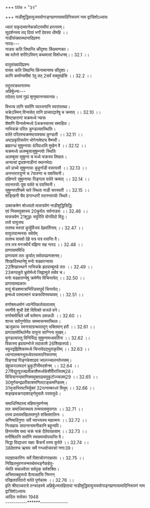 +++
title = "३२"

+++
नाडीशुद्धिवायुजययोगाङ्गप्राणायामादिनिरूपणं नाम द्वात्रिंशोऽध्यायः  
  
ध्यातं सकृद्भवानेककोट्यघौघं हरत्यरम्।  
सुदर्शनस्य तद् दिव्यं भर्गो देवस्य धीमहि ।।  
नाडीसंख्यास्थानादिप्रश्नः  
नारदः---  
नाडयः कति तिष्ठन्ति कीदृश्यः किंप्रमाणकाः।  
क्व वर्तन्ते शरीरेऽस्मिन् कथमासां विशोधनम्।। 32.1 ।।  
  
वायुसंख्यादिप्रश्नः  
वायवः कति तिष्ठन्ति किंनामानश्च कीदृशाः।  
कानि कर्माण्यमीषां 1तु तत् 2सर्वं वक्तुमर्हसि ।। 32.2 ।।  
  
तदुत्तरकथनारम्भः  
अहिर्बुध्न्यः---  
तदेतत् परमं गुह्यं शृणुष्वानन्यमानसः।  

[^1]:  च D; त्वं E F  

[^2]: सत्यं D  
शरीरस्य षण्णवत्यङ्गुलपरिमाणत्वम्  
शरीरं सर्वजन्तूनामङ्गुलीभिरनामयम् ।। 32.3 ।।  
स्वाभिः स्वाभिः सुरमुने षण्णवत्यङ्गुलात्मकम्।  
सरीरमध्यभागनिर्णयः  
शरीरमध्यः क इति शुश्रूषा चेन्महामुने ।। 32.4 ।।  
3श्रूयतां पायुदेशात्तु द्व्यङ्गुलात् परतः परम्।  
मेढ्रदेशादधस्तात्तु द्व्यङ्गुलान्मध्य उच्यते ।। 32.5 ।।  
शरीरस्थवह्निमण्डलस्वरूपम्  
चतुष्कोणं त्रिकोणं तद् वृत्तमाग्नेयमण्डलम्।  
चतुष्पदां नृणां चैव विहंगानां यथाक्रमम् ।। 32.6 ।।  
नाडीमूलस्थानम्  
मेढ्रान्नवाङ्गुलादूर्ध्वं नाडीनां 4कन्द उच्यते।  
चतुरङ्गलमुत्सेधं चतुरङ्गुलमायतम् ।। 32.7 ।  
अण्डाकारं परिवृतं मेदोमांसास्थिशोणितैः।  
नाभिचक्रस्थानम्  
तत्रैव नाभिचक्रं तु द्वादशारं प्रतिष्ठितम् ।। 32.8 ।।  
शरीरं ध्रियते येन तस्मिन् वसति कुण्डली।  
नाभिचक्रस्यारेषु सुदर्शनमन्त्रवर्णन्यासः  
सौदर्शनस्य मन्त्रस्य यानि वर्णानि सन्ति वै ।। 32.9 ।।  

[^3]: स्नायुदेशात् परस्तात्तु D  

[^4]: कन्दम् A B C E F  
  
विभज्य तानि सर्वाणि व्यञ्जनानि स्वरांस्तथा।  
चक्रेऽस्मिन् विन्यसेत् तानि प्राच्याद्यारेषु च क्रमात् ।। 32.10 ।।  
शिष्टाक्षराणां चक्रमध्ये न्यासः  
शेषाणि विन्यसेन्मध्ये 5चक्रस्यास्य समाहितः।  
नाभिचक्रं परितः कुण्डल्यवस्थितिः।  
वर्तते परितश्चक्रमष्टवक्त्राथ कुण्डली ।। 32.11 ।।  
अष्टप्रकृतिरूपेण भोगेनावेष्ट्य वैष्णवी।  
ब्रह्मरन्ध्रं सुषुम्नायाः 6पिदधाति मुखेन वै ।। 32.12 ।।  
चक्रमध्ये अलम्बुसासुषुम्नयोः स्थितिः  
अलम्बुसा सुषुम्ना च मध्ये चक्रस्य तिष्ठतः।  
अन्यासां द्वादशनाडीनां स्थानभेदाः  
अरे प्राच्ये सुषुम्नायाः कुहूर्नाडी वसत्यसौ ।। 32.13 ।।  
अनन्तरारयुग्मे च 7वारुणा च यशस्विनी।  
दक्षिणारे सुषुम्नायाः पिङ्गला वर्तते क्रमात् ।। 32.14 ।।  
तदन्तरयोः पूषा वर्तते च पयस्विनी।  
सुषुम्नापश्चिमे चारे स्थिता नाडी सरस्वती ।। 32.15 ।।  
शङ्खिनी चैव 8गान्धारी तदनन्तरयोः स्थिते।  

[^5]: चक्रनाभ्यां D  

[^6]: संदधाति D  

[^7]: वारणा D  

[^8]: गान्धारा D  
उत्तरे च सुषुम्नाया इडाख्या निवसत्यरे ।। 32.16 ।।  
अनन्तरं हस्तिजिह्वा ततो विश्वोदरा स्थिता।  
प्रदक्षिणक्रमेणैव चक्रस्यारेषु नाडयः ।। 32.17 ।।  
वर्तन्ते द्वादशस्वेता द्वादश ब्रह्मणः सुताः।  
मुख्यानां चतुर्दशनाडीनां नामनि  
इडा च पिङ्गला चैव सुषुम्ना च सरस्वती ।। 32.18 ।।  
कुहुः पयस्विनी चैव 9वारुणा च यशस्विनी।  
विश्वोदरा हस्तिजिह्वा 10गान्धारी शङ्किनी तथा ।। 32.19 ।।  
अलम्बुसा च पूषा च 11मुख्यास्त्वेताश्चतुर्दश।  
देहवर्तिनाडीसंख्या  
द्विसप्ततिसहस्राणि12 नाडीनां देहवर्तिनाम् ।। 32.20 ।।  
मुख्यास्तिस्रो नाड्यः  
तासु तिस्रो मुख्यतमाः सुषुम्नेडा च पिङ्गला।  
तास्वपि सुषुम्ना मुख्यतमा  
तासां सुषुम्ना मुख्या स्यादामूर्धान्तं व्यवस्थिता ।। 32.21 ।।  
जीवस्य नाडीचक्रे भ्रमणम्  
प्राणारूढो भवेज्जीवश्चक्रेऽस्मिन् भ्रमते सदा।  
ऊर्णनाभिर्यथा तन्तुपञ्जरान्तर्व्यवस्थितः ।। 32.22 ।।  

[^9]: वारणा D.  

[^10]: गान्धारा D.  

[^11]: उक्ताश्चैताः A B C E F  

[^12]: सहस्राणाम् D E F  
सुषुम्नाया मध्यमरन्ध्रस्य कुण्डल्या पिधानम्  
पञ्चरन्ध्र्याः सुषुम्नायाश्चत्वारो रक्तपूरिताः।  
कुण्डल्या पिहितं शश्वद् ब्रह्मरन्ध्रं तु मध्यमम् ।। 32.23 ।।  
नाडीनां परिमाणनिरूपणम्  
प्राच्यः पार्श्वः सुषुम्नाया ललाटान्तं समुच्छ्रितः।  
प्रतीच्यः कन्धरान्तस्तु द्वौ पार्श्वौ सव्यदक्षिणौ ।। 32.24 ।।  
आ पार्श्वशिरसः प्राप्तौ गुह्यमेतदुदाहृतम्।  
अलम्बुसाख्या नाडी स्यादापादान्तं व्यवस्थिता ।। 32.25 ।।  
आमेढ्रान्तं कुहूः प्राप्ता 13वारुणा विश्वदेहगा।  
आदक्षिणपदाङ्गुष्ठं संप्राप्ताथ यशस्विनी ।। 32.26 ।।  
प्राप्ता दक्षिणनासान्तं पिङ्गलाख्या तु नाडिका।  
पूषा पयस्विनी चैव दक्षिणाक्षिश्रुती गते ।। 32.27 ।।  
जिह्वामूलममभिप्राप्ता नाडी नाम्ना सरस्वती।  
शङ्खिनी वामकर्णं च 14गान्धारी वामलोचनम्।। 32.28 ।।  
वामघ्राणं गता नाडी इडा नाम्नेति विश्रुता।  
प्राप्ता वामपदाङ्गुष्ठं हस्तिजिह्वा तु नाडिका ।। 32.29 ।।  
विश्वोदरोदरं प्राप्ता प्रोक्ता नाडीगतिर्मया।  
इडापिङ्गलयोश्चन्दसूर्यावस्थितिः  
इडायां वर्तते चन्द्रः पिङ्गलायां प्रभाकरः ।। 32.30 ।।  

[^13]: वारणा D  

[^14]: गान्धारा A B C F  
द्वावेव कुरुतः कालं भुङ्क्ते तं ब्रह्मनाडिका।  
शारीरवायुवृत्तान्तकथनम्  
श्रूयतां वायुवृत्तान्तः शरीरान्तरवस्थितः ।। 32.31 ।।  
शरीरे दश वायवः  
प्राणापानसमानाश्चाप्युदानो व्यान एव च।  
नागः कूर्मश्च कृकरो देवदत्तो धनंजयः ।। 32.32 ।।  
प्राणादिवायूनां स्थाननिरूपणम्  
सदा निवसति प्राणो नाभिचक्रे समीरणः।  
15आस्यनासिकयोर्मध्ये हृदि प्राणः प्रकाशते ।। 32.33 ।।  
अपानो वसति प्रायो गुदमेढ्रोरुजानुषु।  
उदरे 16वृषणे कट्यां जङ्घानाभ्योः प्रदीपवत् ।। 32.34 ।।  
गुदाग्न्यगारयोस्तिष्ठन् मध्येऽपानः प्रकाशते।  
व्यानः श्रोत्राक्षिमध्ये च कृकाट्यां गुल्फयोरपि ।। 32.35 ।।  
घ्राणे गले च स्फिग्देशे 17वसत्यत्र न संशयः।  
उदानः सर्वसंधिस्थः पादयोर्हस्तयोरपि ।। 32.36 ।।  
समानः सर्वगात्रेषु सर्वं व्याप्य व्यवस्थितः।  
प्राणादीनां वृत्तिनिरूपणम्  
निश्वासोच्छ्वासकादीनि प्राणकर्म इतीष्यते ।। 32.37 ।।  

[^15]: आस्यनाडिकयोः E  

[^16]: वङ्क्षणे B C  

[^17]: तिष्ठत्यत्र D  
हानोपादनकर्मैव व्यानकर्मेति चेष्यते।  
उदानकर्म तत् प्रोक्तं देहस्योन्नयनादिकम् ।। 32.38 ।।  
पोषणादि समानस्य शरीरे कर्म कीर्तितम्।  
उद्गरादिगुणो यस्तु नागकर्मेति चेरितम् ।। 32.39 ।।  
निमीलनादि कूर्मस्य क्षुतं कृकरकस्य च।  
देवदत्तस्य देवर्षे तन्द्रीकर्मेति चेरितम् ।। 32.40 ।।  
धनंजयस्य शोफादि सर्वकर्म प्रकीर्तितम्।  
एवं वायुगतिः सर्वा कर्म तेषां च कीर्तितम् ।। 32.41 ।।  
नाडीशोधनविधिः  
ततश्च सर्वनाडीनां कुर्याच्छोधनमात्मवान्।  
तच्छोधनप्रकारः  
इडया वायुमापूर्य बाह्यं षोडशमात्रकैः ।। 32.42 ।।  
18धारयन्नुदरे वायुं मात्रा द्वात्रिंशतं ततः।  
स्मरेत् स्वमणडले वह्निं तत्र रेफं सबिन्दुकम् ।। 32.43 ।।  
नासाग्रे शशिनो बिम्बं स्मरेत् पीयूषवर्षिणम्।  
स्मृत्वा चन्द्रे वकारं च सबिन्दुं रेचयेत् ततः ।। 32.44 ।।  
पुनः पिङ्गलयापूर्य यथोक्तेनैव वर्त्मना।  
19धृत्वा च मातरिश्वानमिडया रेचयेत् पुनः ।। 32.45 ।।  
एवं त्रिसंध्यां त्रिः कृत्वा कुर्यान्नित्यं समाहितः।  

[^18]: धारयेदुदरे D.  

[^19]: स्मृत्वा A B  
  
उक्तक्रमेण शोधयतो मासत्रयेण नाडीशुद्धिसिद्धिः  
एवं नियमयुक्तस्य 20कुर्वतः सर्वनाडयः ।। 32.46 ।।  
मासत्रयेण 21शुद्धाः स्युरिति योगविदो विदुः।  
ततो वायुजयः  
ततश्च मरुतां कुर्युर्विजयं देहवर्तिनाम् ।। 32.47 ।।  
वायुजयान्मनसः स्थैर्यम्  
ततश्च वायवो देहे यत्र यत्र वसन्ति वै।  
तत्र तत्र मनःस्थैर्यं वह्निना सह नारद ।। 32.48 ।।  
प्राणायामविधिः  
प्राणायामं ततः कुर्यात् सर्वपापप्रणाशनम्।  
शिखादिस्थानेषु मनोः षडक्षरन्यासः  
22शिखास्थाने नाभिचक्रे हृदयाम्बुरुहे ततः ।। 32.49 ।।  
23कण्ठकूपे भ्रुवोर्मध्ये जिह्वामूले तथैव च।  
मनोः षडक्षराण्येषु क्रमेणैव विचिन्तयेत् ।। 32.50 ।।  
प्राणायामप्रकारः  
वायुं षोडशमात्राभिरिडयापूर्य चिन्तयेत्।  
हृन्मध्ये परमात्मानं चक्ररूपिणमव्ययम् ।। 32.51 ।।  

[^20]:  सर्वतः D  

[^21]:  सिद्धाः D  

[^22]: शिखि D  

[^23]: कर्णकूपे B C  
यावच्छक्रि जपेन्मन्त्रमिमं सौदर्शनं स्मरन्।  
पुनः षोडशमात्राभी रेचयेत् पिङ्गलाह्वया24 ।। 32.52 ।।  
अनया पुनरारोप्य धृत्वा चेतरया त्यजेत्।  
पूरणे कुम्भके चैव रेचने प्रणवं जपेत् ।। 32.53 ।।  
दश 25पञ्चाशतं चैव चतुर्दश शतं क्रमात्।  
गायत्रीं यदि वा जप्त्वा कुर्यादुक्तेन वर्त्मना ।। 32.54 ।।  
एवं प्रतिदिनं कुर्यात् प्राणायामांस्तु षोडश।  
एते पुनन्ति मासेन महापातकिनं नरम् ।। 32.55 ।।  
प्रत्याहारनिरूपणम्  
प्रत्याहारं ततः कुर्यादङ्गैः पञ्चभिरन्वितम्।  
स्वबावेनेन्द्रियार्थेषु प्रवृत्तं मानसं बुधैः ।। 32.56 ।।  
तद्दोषदर्शनात् तेभ्यः समाहृत्य बलेन तु।  
निवेशनं भगवति प्रत्याहार इति स्मृतः ।। 32.57 ।।  
धारणानिरूपणम्  
विषयेषु च वैराग्यादभ्यासाद् गुणदर्शनात्।  
परमात्मनि संरोधो मनसो धारणा स्मृता ।। 32.58 ।।  
ध्याननिरूपणम्  
तदेवं धृतचित्तस्तु चक्ररूपं जनार्दनम्।  
ध्यायीत नियतस्तस्मिन् युञ्जानः प्रथमं मनः ।। 32.59 ।।  

[^24]:  ख्यया D  

[^25]:  पञ्चशतं B C  
  
वर्णाश्रमधर्माणं ध्यानेतिकर्तव्यतात्वम्  
रमणीये शुचौ देशे विविक्ते सजले वने।  
वर्णाश्रमोचिते धर्मे वर्तमानः प्रसन्नधीः ।। 32.60 ।।  
शान्तः सर्वगुणोपेतः सममासनमास्थितः।  
ऋजुकायः स्वनासाग्रन्थस्तदृग् भक्तिमान् हरौ ।। 32.61 ।।  
प्राणायामोत्थितेनैव वायुना साग्निना मुखम्।  
कुण्डल्यास्तु विनिर्भिद्य सुषुम्नामध्यवर्तिना ।। 32.62 ।।  
विकास्य हृदयाम्भोजे तदाकाशे 26शिखास्पदे।  
स्फुरद्वह्निशिकामध्ये चिन्तयेदद्भुताकृतिम् ।। 32.63 ।।  
ध्यानालम्बनभूतध्येयस्वरूपनिरूपणम्  
पिङ्गाक्षं पिङ्गकेशाढ्यं ज्वलज्ज्वलनतेजसम्।  
दंष्ट्राकरालवदनं भ्रुकुटीभीमदर्शनम् ।। 32.64 ।।  
27विद्युत्पुञ्जप्रतीकाशैरूर्ध्वकेशैर्विराजितम्28।  
विचित्रानन्दमाणिक्यमुक्ताढ्यमुकुटोज्ज्वलम्29 ।। 32.65 ।।  
30पूर्णचन्द्रप्रतीकाशमणिताटङ्कमण्डितम्।  
31भुजाभिरष्टभिर्युक्तं 32रत्नाम्बरधरं विभुम् ।। 32.66 ।।  
शङ्खचक्रगदाशार्ङ्गमुसलैः परमायुधैः।  

[^26]: अखिलास्पदे A B C E F  

[^27]: विद्युत्पिङ्ग A E F  

[^28]: प्रतीकाशकेशपाशविराजितम् D  

[^29]: सुमुक्तामुकुटोज्ज्वलम् A B  

[^30]: C. Gap from here up to the end of verse 39 in the next chapter  

[^31]: भुजैरष्टभिरायुक्तं D  

[^32]: रक्ताम्बर E F.  
पाशाङ्कुशाम्बुजैरन्यैरुपेतं परदारुणैः ।। 32.67 ।।  
दिव्यमाल्याम्बरधरं दिव्यचन्दनचर्चितम्।  
हारकेयूरकटककाञ्चीमञ्जीरमण्डितम्33 ।। 32.68 ।।  
अन्यैश्च विविधैश्चित्रैर्भूषणैरुपशोभितम्।  
पद्मासनस्थं भक्तानां विश्वेषामभयप्रदम् ।। 32.69 ।।  
एवं ध्यायन् विमुच्यते 34मुक्तः सकलकिल्बिषैः।  
समाधिनिरूपणम्  
35तदेवं स्मृतिसंतानजनितोत्कर्षणं36 क्रमात् ।। 32.70 ।।  
37अर्थमात्रावभासं तु समाधिं योगिनो विदुः।  
  
समाधिनिष्ठस्य महिमानुवर्णनम्  
ततः समाधिमास्थाय तन्मयत्वमुपागतः ।। 32.71 ।।  
तस्य प्रभावमखिलमश्नुते शक्तिशालिनः ।  
अणिमादिगुणाः सर्वे भवन्त्यस्य महात्मनः ।। 32.72 ।।  
निःसहायः सपत्नानामनीकानि बहून्यपि।  
हिनस्त्येष यथा चक्रं चक्रं दैतेयरक्षसाम् ।। 32.73 ।।  
मनीषितानि सर्वाणि स्वयमस्योपयान्ति वै।  
सिद्धा विद्याधरा यक्षाः कैंकर्यं तस्य कुर्वते ।। 32.74 ।।  
38देवाश्च ऋषयः सर्वे गन्धर्वाप्सरसां गणाः39।  

[^33]: काञ्चीगुणसमन्वितम् A B C  

[^34]: युक्तः  

[^35]: तदेव D  

[^36]: ज्वलितोत्कर्षणं D  

[^37]: अत्र मन्त्रावभासं तु A B  

[^38]: देवा महर्षयः E  

[^39]: सर्वे चाप्सरसां गणाः A B  
  
  
तदाज्ञाकारिणः सर्वे पिशाचोरगराक्षसाः ।। 32.75 ।।  
निखिलभुवनजन्मस्थेमभङ्गैकहेतु-  
र्भवति सकलवेत्ता सर्वदृक् सर्वशक्तिः।  
अभिमतबहुरूपो दैत्यरक्षांसि निघ्नन्  
परिहृतपरिवारो वर्तते पूर्णकामः ।। 32.76 ।।  
इति श्रीपाञ्चरात्रे तन्त्ररहस्ये अहिर्बुध्न्यसंहितायां नाडीशुद्धिवायुजययोगाङ्गप्राणायामादिनिरूपणं नाम द्वात्रिंशोऽध्यायः  
आदितः श्लोकाः 1948  
-----------******--------------